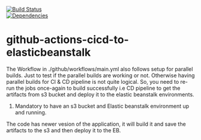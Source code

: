 [![Build Status](https://github.com/JS-DevTools/npm-publish/workflows/CI-CD/badge.svg)](https://github.com/JS-DevTools/npm-publish/actions) <br>
[![Dependencies](https://david-dm.org/JS-DevTools/npm-publish/status.svg)](https://david-dm.org/JS-DevTools/npm-publish)



# github-actions-cicd-to-elasticbeanstalk

The Workflow in ./github/workflows/main.yml also follows setup for parallel builds. Just to test if the parallel builds are working or not. Otherwise having parallel builds for CI & CD pipeline is not quite logical.
So, you need to re-run the jobs once-again to build successfully i.e CD pipeline to get the artifacts from s3 bucket and deploy it to the elastic beanstalk environments.


1. Mandatory to have an s3 bucket and Elastic beanstalk environment up and running.

The code has newer vesion of the application, it will build it and save the artifacts to the s3 and then deploy it to the EB.
